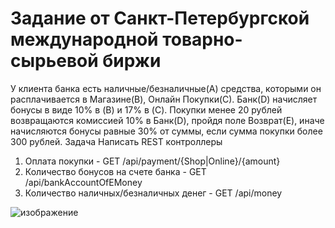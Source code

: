 # Задание от Санкт-Петербургской международной товарно-сырьевой биржи

У клиента банка есть наличные/безналичные(A) средства, которыми он расплачивается в Магазине(B), Онлайн Покупки(С). Банк(D) начисляет бонусы в виде 10% в (B) и 17% в (C). Покупки менее 20 рублей возвращаются комиссией 10% в Банк(D), пройдя поле Возврат(E), иначе начисляются бонусы равные 30% от суммы, если сумма покупки более 300 рублей.
Задача
Написать REST контроллеры 
1. Оплата покупки - GET /api/payment/{Shop|Online}/{amount} 
2. Количество бонусов на счете банка - GET /api/bankAccountOfEMoney
3. Количество наличных/безналичных денег - GET /api/money
   
![изображение](https://github.com/Nitlenav/CommodityExchange/assets/5596345/682eed6f-32dd-47d9-b007-4844ca18df95)
